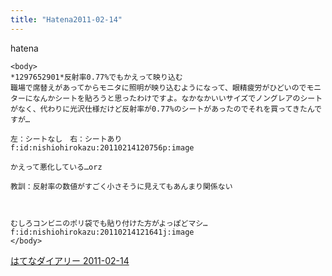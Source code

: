```yaml
---
title: "Hatena2011-02-14"
---
```


hatena

```
<body>
*1297652901*反射率0.77%でもかえって映り込む
職場で席替えがあってからモニタに照明が映り込むようになって、眼精疲労がひどいのでモニターになんかシートを貼ろうと思ったわけですよ。なかなかいいサイズでノングレアのシートがなく、代わりに光沢仕様だけど反射率が0.77%のシートがあったのでそれを買ってきたんですが…

左：シートなし　右：シートあり
f:id:nishiohirokazu:20110214120756p:image

かえって悪化している…orz

教訓：反射率の数値がすごく小さそうに見えてもあんまり関係ない



むしろコンビニのポリ袋でも貼り付けた方がよっぽどマシ…
f:id:nishiohirokazu:20110214121641j:image
</body>
```


[はてなダイアリー 2011-02-14](https://nishiohirokazu.hatenadiary.org/archive/2011/02/14)